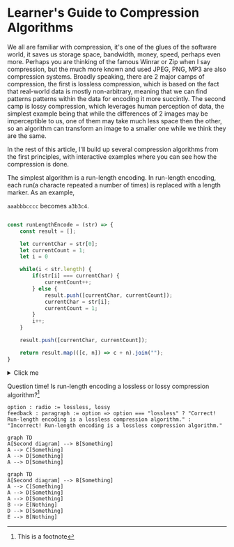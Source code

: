 
# Learner's Guide to Compression Algorithms

We all are familiar with compression, it's one of the glues of the software world,
it saves us storage space, bandwidth, money, speed, perhaps even more. Perhaps you
are thinking of the famous Winrar or Zip when I say compression, but the much more
known and used JPEG, PNG, MP3 are also compression systems. Broadly speaking, there
are 2 major camps of compression, the first is lossless compression, which is based
on the fact that real-world data is mostly non-arbitrary, meaning that we can find
patterns patterns within the data for encoding it more succintly. The second camp
is lossy compression, which leverages human perception of data, the simplest example
being that while the differences of 2 images may be imperceptible to us, one of them
may take much less space then the other, so an algorithm can transform an image to
a smaller one while we think they are the same.

In the rest of this article, I'll build up several compression algorithms from the
first principles, with interactive examples where you can see how the compression is done.

The simplest algorithm is a run-length encoding. In run-length encoding, each 
run(a characte repeated a number of times) is replaced with a length marker. As an example,

`aaabbbcccc` becomes `a3b3c4`. 

```js  {#runLengthEncode .script .show .copy .linenumbers}

const runLengthEncode = (str) => {
    const result = [];

    let currentChar = str[0];
    let currentCount = 1;
    let i = 0

    while(i < str.length) {
        if(str[i] === currentChar) {
            currentCount++;
        } else {
            result.push([currentChar, currentCount]);
            currentChar = str[i];
            currentCount = 1;
        }
        i++;
    }

    result.push([currentChar, currentCount]);

    return result.map(([c, n]) => c + n).join("");
}
```

<details>
  <summary>Click me</summary>

```dcl
x : text-input := aaabbbcccc
y : text-area := x => runLengthEncode(x)
```

</details>

Question time! Is run-length encoding a lossless or lossy compression algorithm?[^1]

```dcl
option : radio := lossless, lossy
feedback : paragraph := option => option === "lossless" ? "Correct! Run-length encoding is a lossless compression algorithm." : "Incorrect! Run-length encoding is a lossless compression algorithm."
```

```mermaid {#mermaid-0 rate=500}
graph TD
A[Second diagram] --> B[Something]
A --> C[Something]
A --> D[Something]
A --> D[Something]
```

```mermaid {#mermaid-1 rate=500}
graph TD
A[Second diagram] --> B[Something]
A --> C[Something]
A --> D[Something]
A --> D[Something]
B --> E[Nothing]
D --> D[Something]
E --> B[Nothing]

```



[^1]: This is a footnote
